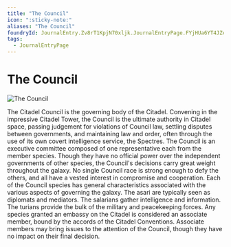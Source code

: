 ```yaml
---
title: "The Council"
icon: ":sticky-note:"
aliases: "The Council"
foundryId: JournalEntry.Zv8rT1KpjN70xljk.JournalEntryPage.FYjHUa6YT4JZe5DB
tags:
  - JournalEntryPage
---
```


# The Council
![The Council](/media/the-council.png)

The Citadel Council is the governing body of the Citadel. Convening in the impressive Citadel Tower, the Council is the ultimate authority in Citadel space, passing judgement for violations of Council law, settling disputes between governments, and maintaining law and order, often through the use of its own covert intelligence service, the Spectres.  The Council is an executive committee composed of one representative each from the member species. Though they have no official power over the independent governments of other species, the Council's decisions carry great weight throughout the galaxy. No single Council race is strong enough to defy the others, and all have a vested interest in compromise and cooperation.  Each of the Council species has general characteristics associated with the various aspects of governing the galaxy. The asari are typically seen as diplomats and mediators. The salarians gather intelligence and information. The turians provide the bulk of the military and peacekeeping forces.  Any species granted an embassy on the Citadel is considered an associate member, bound by the accords of the Citadel Conventions. Associate members may bring issues to the attention of the Council, though they have no impact on their final decision.
